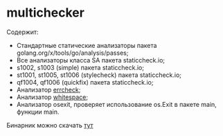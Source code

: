 # multichecker

Содержит:
- Стандартные статические анализаторы пакета golang.org/x/tools/go/analysis/passes;
- Все анализаторы класса SA пакета staticcheck.io;
- s1002, s1003 (simple) пакета staticcheck.io;
- st1001, st1005, st1006 (stylecheck) пакета staticcheck.io;
- qf1004, qf1006 (quickfix) пакета staticcheck.io;
- Анализатор [errcheck](https://github.com/kisielk/errcheck/errcheck);
- Анализатор [whitespace](https://github.com/ultraware/whitespace);
- Анализатор osexit, проверяет использование os.Exit в пакете main, функции main.

Бинарник можно скачать [тут](https://github.com/ktigay/multichecker/releases/latest/download/multichecker)